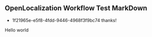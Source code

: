 ## OpenLocalization Workflow Test MarkDown
* 1f21965e-e5f8-4fdd-9446-4968f3f9bc74 
thanks!

Hello world